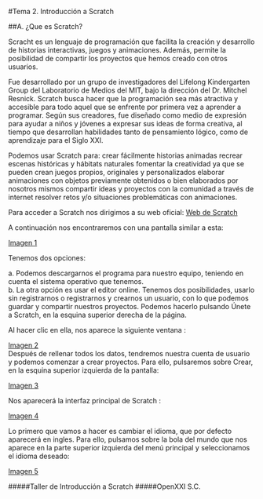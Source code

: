 #Tema 2. Introducción a Scratch
  
##A. ¿Que es Scratch?
  
Scracht es un lenguaje de programación que facilita la creación y desarrollo de historias interactivas, juegos y animaciones. Además, permite la posibilidad de compartir los proyectos que hemos creado con otros usuarios.

Fue desarrollado por un grupo de investigadores del Lifelong Kindergarten Group del Laboratorio de Medios del MIT, bajo la dirección del Dr. Mitchel Resnick.
Scratch busca hacer que la programación sea más atractiva y accesible para todo aquel que se enfrente por primera vez a aprender a programar. Según sus creadores, fue diseñado como medio de expresión para ayudar a niños y jóvenes a expresar sus ideas de forma creativa, al tiempo que desarrollan habilidades tanto de pensamiento lógico, como de aprendizaje para el Siglo XXI.
  
Podemos usar Scratch para: crear fácilmente historias animadas recrear escenas históricas y hábitats naturales
fomentar la creatividad ya que se pueden crean juegos propios, originales y personalizados elaborar animaciones con objetos previamente obtenidos o bien elaborados por nosotros mismos compartir ideas y proyectos con la comunidad a través de internet resolver retos y/o situaciones problemáticas con animaciones.
  
Para acceder a Scratch nos dirigimos a su web oficial: [Web de Scratch](http://scratch.mit.edu/)  
    
A continuación nos encontraremos con una pantalla similar a esta: 
  
[Imagen 1](images/1.png)
  
Tenemos dos opciones:  
  
a. Podemos descargarnos el programa para nuestro equipo, teniendo en cuenta el sistema operativo
que tenemos.  
b. La otra opción es usar el editor online. Tenemos dos posibilidades, usarlo sin registrarnos o
registrarnos y crearnos un usuario, con lo que podemos guardar y compartir nuestros proyectos.
Podemos hacerlo pulsando Únete a Scratch, en la esquina superior derecha de la página.
  
Al hacer clic en ella, nos aparece la siguiente ventana :
  
[Imagen 2](images/2.png)  
Después de rellenar todos los datos, tendremos nuestra cuenta de usuario y podemos comenzar a crear proyectos. Para ello, pulsaremos sobre Crear, en la esquina superior izquierda de la pantalla:
  
[Imagen 3](images/3.png)
  
Nos aparecerá la interfaz principal de Scratch :
  
[Imagen 4](images/4.png)  
  
Lo primero que vamos a hacer es cambiar el idioma, que por defecto aparecerá en ingles.
Para ello, pulsamos sobre la bola del mundo que nos aparece en la parte superior izquierda del menú principal y seleccionamos el idioma deseado:
  
[Imagen 5](images/5.png)  
  
#####Taller de Introducción a Scratch
#####OpenXXI S.C.
